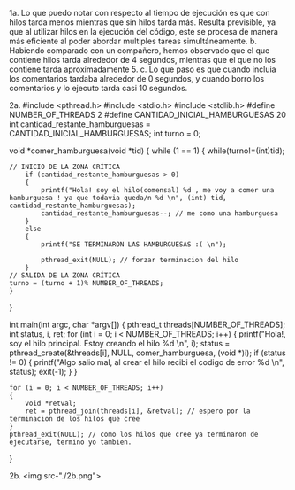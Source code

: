 1a. Lo que puedo notar con respecto al tiempo de ejecución es que con hilos tarda menos mientras que sin hilos tarda más. Resulta previsible, ya que al utilizar hilos en la ejecución del código, este se procesa de manera más eficiente al poder abordar multiples tareas simultáneamente.
b. Habiendo comparado con un compañero, hemos observado que el que contiene hilos tarda alrededor de 4 segundos, mientras que el que no los contiene tarda aproximadamente 5.
c. Lo que paso es que cuando incluia los comentarios tardaba alrededor de 0 segundos, y cuando borro los comentarios y lo ejecuto tarda casi 10 segundos.

2a.
#include <pthread.h>
#include <stdio.h>
#include <stdlib.h>
#define NUMBER_OF_THREADS 2
#define CANTIDAD_INICIAL_HAMBURGUESAS 20
int cantidad_restante_hamburguesas = CANTIDAD_INICIAL_HAMBURGUESAS;
int turno = 0;


void *comer_hamburguesa(void *tid)
{
	while (1 == 1)
	{ 
		while(turno!=(int)tid);
		
    // INICIO DE LA ZONA CRÍTICA
		if (cantidad_restante_hamburguesas > 0)
		{
			printf("Hola! soy el hilo(comensal) %d , me voy a comer una hamburguesa ! ya que todavia queda/n %d \n", (int) tid, cantidad_restante_hamburguesas);
			cantidad_restante_hamburguesas--; // me como una hamburguesa
		}
		else
		{
			printf("SE TERMINARON LAS HAMBURGUESAS :( \n");

			pthread_exit(NULL); // forzar terminacion del hilo
		}
    // SALIDA DE LA ZONA CRÍTICA 
	turno = (turno + 1)% NUMBER_OF_THREADS;
	}
}

int main(int argc, char *argv[])
{
	pthread_t threads[NUMBER_OF_THREADS];
	int status, i, ret;
	for (int i = 0; i < NUMBER_OF_THREADS; i++)
	{
		printf("Hola!, soy el hilo principal. Estoy creando el hilo %d \n", i);
		status = pthread_create(&threads[i], NULL, comer_hamburguesa, (void *)i);
		if (status != 0)
		{
			printf("Algo salio mal, al crear el hilo recibi el codigo de error %d \n", status);
			exit(-1);
		}
	}

	for (i = 0; i < NUMBER_OF_THREADS; i++)
	{
		void *retval;
		ret = pthread_join(threads[i], &retval); // espero por la terminacion de los hilos que cree
	}
	pthread_exit(NULL); // como los hilos que cree ya terminaron de ejecutarse, termino yo tambien.
}

2b. <img src-"./2b.png"> 
